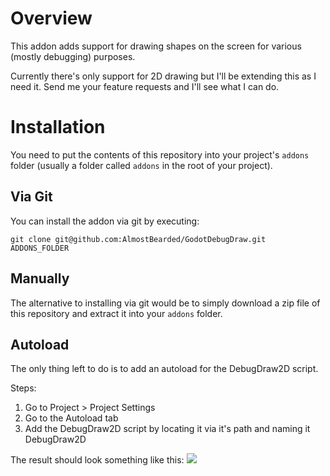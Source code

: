 # Overview

This addon adds support for drawing shapes on the screen for various (mostly debugging) purposes. 

Currently there's only support for 2D drawing but I'll be extending this as I need it. 
Send me your feature requests and I'll see what I can do.


# Installation

You need to put the contents of this repository into your project's `addons` folder 
(usually a folder called `addons` in the root of your project).

## Via Git

You can install the addon via git by executing:

```
git clone git@github.com:AlmostBearded/GodotDebugDraw.git ADDONS_FOLDER
``` 

## Manually 

The alternative to installing via git would be to simply download a zip file of this repository 
and extract it into your `addons` folder.


## Autoload

The only thing left to do is to add an autoload for the DebugDraw2D script.

Steps:
1. Go to Project > Project Settings
2. Go to the Autoload tab
3. Add the DebugDraw2D script by locating it via it's path and naming it DebugDraw2D

The result should look something like this: ![](https://i.imgur.com/31EuOoz.png)
